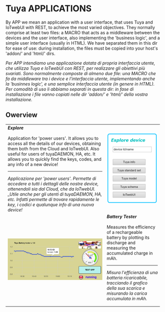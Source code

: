 #  Tuya APPLICATIONS 

By APP we mean an application with a user interface, that uses Tuya and IoTwebUI with REST, to achieve the most varied objectives.
They normally comprise at least two files: a MACRO that acts as a middleware between the devices and the user interface, also implementing the 'business logic', and a simple user interface (usually in HTML).
We have separated them in this dir for ease of use: during installation, the files must be copied into your host's 'addon/' and 'html/' dirs.

_Per APP intendiamo una applicazione dotata di propria interfaccia utente, che utilizza Tuya e IoTwebUI con REST, per realizzare gli obiettivi più svariati.
Sono normalmente composte di almeno due file: una MACRO che fa da middleware tra i device e l'interfaccia utente, implementando anche la 'businnes logic', e una semplice interfaccia utente (in genere in HTML).
Per comodità di uso li abbiamo separati in questa dir: in fase di installazione i file vanno copiati nelle dir 'addon/' e 'html/' della vostra installazione._  

## Owerview
<table width="100%">

<tr><td colspan=2>  <b><i>Explore</i></b><br><br> 
Application for 'power users'. It allows you to access all the details of our devices, obtaining them both from the Cloud and IoTwebUI.
Also useful for users of tuyaDAEMON, HA, etc. It allows you to quickly find the keys, codes, and any info of a new device!<br>
<hr>
<i>Applicazione per 'power users'. Permette di accedere a tutti i dettagli delle nostre device, ottenendoli sia dal Cloud, che da IoTwebUI.
_Utile anche per gli utenti di tuyaDAEMON, HA, etc.  Infatti permette di trovare rapidamente le key, i codici e qualunque info di una nuova device!<i>
</td><td width="200px"><img src="https://github.com/msillano/IoTwebUI/blob/main/pics/app02.png?raw=true" />  </td></tr>
<tr><td width = "400pt"><img src="https://github.com/msillano/IoTwebUI/blob/main/pics/app03.png?raw=true"></td><td colspan=2>  <b><i>Battery Tester</i></b><br><br>
Measures the efficiency of a rechargeable battery by plotting its discharge and measuring the accumulated charge in mAh.<hr>

<i>Misura l'efficienza di una batteria ricaricabile, tracciando il grafico della sua scarica e misurando la carica accumulata in mAh.</i>
     </td></tr>
</table>
